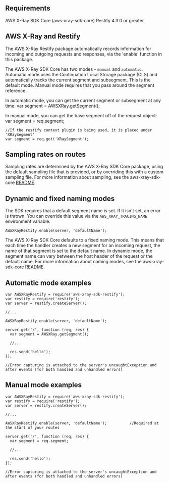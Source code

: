 
## Requirements

  AWS X-Ray SDK Core (aws-xray-sdk-core)
  Restify 4.3.0 or greater

## AWS X-Ray and Restify

The AWS X-Ray Restify package automatically records information for incoming and outgoing
requests and responses, via the 'enable' function in this package.

The AWS X-Ray SDK Core has two modes - `manual` and `automatic`.
Automatic mode uses the Continuation Local Storage package (CLS) and automatically
tracks the current segment and subsegment. This is the default mode.
Manual mode requires that you pass around the segment reference.

In automatic mode, you can get the current segment or subsegment at any time:
    var segment = AWSXRay.getSegment();

In manual mode, you can get the base segment off of the request object:
    var segment = req.segment;

    //If the restify context plugin is being used, it is placed under 'XRaySegment'
    var segment = req.get('XRaySegment');

## Sampling rates on routes

Sampling rates are determined by the AWS X-Ray SDK Core package, using the default
sampling file that is provided, or by overriding this with a custom sampling file.
For more information about sampling, see the aws-xray-sdk-core [README](https://github.com/aws/aws-xray-sdk-node/tree/master/packages/core/README.md).

## Dynamic and fixed naming modes

The SDK requires that a default segment name is set. If it isn't set,
an error is thrown. You can override this value via the `AWS_XRAY_TRACING_NAME`
environment variable.

    AWSXRayRestify.enable(server, 'defaultName');

The AWS X-Ray SDK Core defaults to a fixed naming mode. This means that each time the handler creates a new segment for an incoming request,
the name of that segment is set to the default name. In dynamic mode, the segment name can vary between the host header of the request or the default name.
For more information about naming modes, see the aws-xray-sdk-core [README](https://github.com/aws/aws-xray-sdk-node/tree/master/packages/core/README.md).

## Automatic mode examples

    var AWSXRayRestify = require('aws-xray-sdk-restify');
    var restify = require('restify');
    var server = restify.createServer();

    //...

    AWSXRayRestify.enable(server, 'defaultName');

    server.get('/', function (req, res) {
      var segment = AWSXRay.getSegment();

      //...

      res.send('hello');
    });

    //Error capturing is attached to the server's uncaughtException and after events (for both handled and unhandled errors)

## Manual mode examples

    var AWSXRayRestify = require('aws-xray-sdk-restify');
    var restify = require('restify');
    var server = restify.createServer();

    //...

    AWSXRayRestify.enable(server, 'defaultName');          //Required at the start of your routes

    server.get('/', function (req, res) {
      var segment = req.segment;

      //...

      res.send('hello');
    });

    //Error capturing is attached to the server's uncaughtException and after events (for both handled and unhandled errors)
